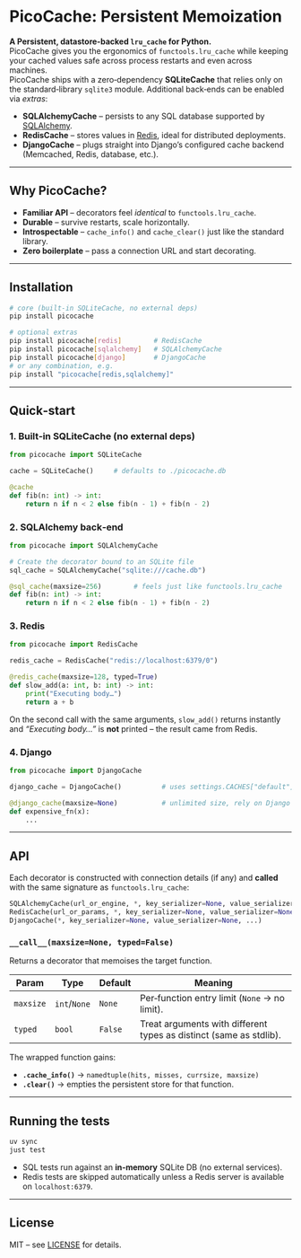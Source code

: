 # PicoCache: Persistent Memoization

**A Persistent, datastore‑backed `lru_cache` for Python.**  
PicoCache gives you the ergonomics of `functools.lru_cache` while keeping your
cached values safe across process restarts and even across machines.  
PicoCache ships with a zero‑dependency **SQLiteCache** that relies only on the
standard‑library `sqlite3` module. Additional back‑ends can be enabled via
_extras_:

- **SQLAlchemyCache** – persists to any SQL database supported by
  [SQLAlchemy](https://www.sqlalchemy.org/).
- **RedisCache** – stores values in [Redis](https://redis.io/), ideal for
  distributed deployments.
- **DjangoCache** – plugs straight into Django’s configured cache backend
  (Memcached, Redis, database, etc.).

---

## Why PicoCache?

- **Familiar API** – decorators feel _identical_ to `functools.lru_cache`.
- **Durable** – survive restarts, scale horizontally.
- **Introspectable** – `cache_info()` and `cache_clear()` just like the
  standard library.
- **Zero boilerplate** – pass a connection URL and start decorating.

---

## Installation

```bash
# core (built‑in SQLiteCache, no external deps)
pip install picocache

# optional extras
pip install picocache[redis]        # RedisCache
pip install picocache[sqlalchemy]   # SQLAlchemyCache
pip install picocache[django]       # DjangoCache
# or any combination, e.g.
pip install "picocache[redis,sqlalchemy]"
```

---

## Quick‑start

### 1. Built‑in SQLiteCache (no external deps)

```python
from picocache import SQLiteCache

cache = SQLiteCache()     # defaults to ./picocache.db

@cache
def fib(n: int) -> int:
    return n if n < 2 else fib(n - 1) + fib(n - 2)
```

### 2. SQLAlchemy back‑end

```python
from picocache import SQLAlchemyCache

# Create the decorator bound to an SQLite file
sql_cache = SQLAlchemyCache("sqlite:///cache.db")

@sql_cache(maxsize=256)        # feels just like functools.lru_cache
def fib(n: int) -> int:
    return n if n < 2 else fib(n - 1) + fib(n - 2)
```

### 3. Redis

```python
from picocache import RedisCache

redis_cache = RedisCache("redis://localhost:6379/0")

@redis_cache(maxsize=128, typed=True)
def slow_add(a: int, b: int) -> int:
    print("Executing body…")
    return a + b
```

On the second call with the same arguments, `slow_add()` returns instantly and
_“Executing body…”_ is **not** printed – the result came from Redis.

### 4. Django

```python
from picocache import DjangoCache

django_cache = DjangoCache()          # uses settings.CACHES["default"]

@django_cache(maxsize=None)           # unlimited size, rely on Django’s TTL
def expensive_fn(x):
    ...
```

---

## API

Each decorator is constructed with connection details (if any) and **called** with
the same signature as `functools.lru_cache`:

```python
SQLAlchemyCache(url_or_engine, *, key_serializer=None, value_serializer=None, ...)
RedisCache(url_or_params, *, key_serializer=None, value_serializer=None, ...)
DjangoCache(*, key_serializer=None, value_serializer=None, ...)
```

### `__call__(maxsize=None, typed=False)`

Returns a decorator that memoises the target function.

| Param     | Type         | Default | Meaning                                                            |
| --------- | ------------ | ------- | ------------------------------------------------------------------ |
| `maxsize` | `int`/`None` | `None`   | Per‑function entry limit (`None` → no limit).                      |
| `typed`   | `bool`       | `False` | Treat arguments with different types as distinct (same as stdlib). |

The wrapped function gains:

- **`.cache_info()`** → `namedtuple(hits, misses, currsize, maxsize)`
- **`.clear()`** → empties the persistent store for that function.

---

## Running the tests

```bash
uv sync
just test
```

- SQL tests run against an **in‑memory** SQLite DB (no external services).
- Redis tests are skipped automatically unless a Redis server is available on
  `localhost:6379`.

---

## License

MIT – see [LICENSE](LICENSE) for details.
